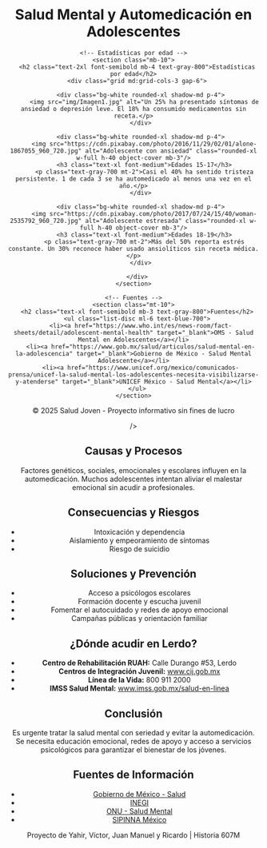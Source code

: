  <!DOCTYPE html>
<html lang="es">
<head>
  <meta charset="UTF-8" />
  <meta name="viewport" content="width=device-width, initial-scale=1.0"/>
  <title>Salud Mental y Automedicación en Adolescentes</title>
  <script src="https://cdn.tailwindcss.com"></script>
</head>
<body class="bg-gray-100 font-sans leading-relaxed tracking-wide">

  <header class="bg-blue-600 text-white p-6 text-center">
    <h1 class="text-3xl font-bold">Salud Mental y Automedicación en Adolescentes</h1>
    
  <main class="p-6 max-w-5xl mx-auto">

    <!-- Estadísticas por edad -->
    <section class="mb-10">
      <h2 class="text-2xl font-semibold mb-4 text-gray-800">Estadísticas por edad</h2>
      <div class="grid md:grid-cols-3 gap-6">

        <div class="bg-white rounded-xl shadow-md p-4">
          <img src="img/Imagen1.jpg" alt="Un 25% ha presentado síntomas de ansiedad o depresión leve. El 18% ha consumido medicamentos sin receta.</p>
        </div>

        <div class="bg-white rounded-xl shadow-md p-4">
          <img src="https://cdn.pixabay.com/photo/2016/11/29/02/01/alone-1867055_960_720.jpg" alt="Adolescente con ansiedad" class="rounded-xl w-full h-40 object-cover mb-3"/>
          <h3 class="text-xl font-medium">Edades 15-17</h3>
          <p class="text-gray-700 mt-2">Casi el 40% ha sentido tristeza persistente. 1 de cada 3 se ha automedicado al menos una vez en el año.</p>
        </div>

        <div class="bg-white rounded-xl shadow-md p-4">
          <img src="https://cdn.pixabay.com/photo/2017/07/24/15/40/woman-2535792_960_720.jpg" alt="Adolescente estresada" class="rounded-xl w-full h-40 object-cover mb-3"/>
          <h3 class="text-xl font-medium">Edades 18-19</h3>
          <p class="text-gray-700 mt-2">Más del 50% reporta estrés constante. Un 30% reconoce haber usado ansiolíticos sin receta médica.</p>
        </div>

      </div>
    </section>

    <!-- Fuentes -->
    <section class="mt-10">
      <h2 class="text-xl font-semibold mb-3 text-gray-800">Fuentes</h2>
      <ul class="list-disc ml-6 text-blue-700">
        <li><a href="https://www.who.int/es/news-room/fact-sheets/detail/adolescent-mental-health" target="_blank">OMS - Salud Mental en Adolescentes</a></li>
        <li><a href="https://www.gob.mx/salud/articulos/salud-mental-en-la-adolescencia" target="_blank">Gobierno de México - Salud Mental Adolescente</a></li>
        <li><a href="https://www.unicef.org/mexico/comunicados-prensa/unicef-la-salud-mental-los-adolescentes-necesita-visibilizarse-y-atenderse" target="_blank">UNICEF México - Salud Mental</a></li>
      </ul>
    </section>

  </main>

  <footer class="bg-blue-700 text-white text-center p-4 mt-10">
    <p>© 2025 Salud Joven - Proyecto informativo sin fines de lucro</p>
  </footer>

</body>
</html>
 />
  </section>

  <section class="section" id="causas">
    <h2>Causas y Procesos</h2>
    <p>Factores genéticos, sociales, emocionales y escolares influyen en la automedicación. Muchos adolescentes intentan aliviar el malestar emocional sin acudir a profesionales.</p>
  </section>

  <section class="section">
    <h2>Consecuencias y Riesgos</h2>
    <ul>
      <li>Intoxicación y dependencia</li>
      <li>Aislamiento y empeoramiento de síntomas</li>
      <li>Riesgo de suicidio</li>
    </ul>
  </section>

  <section class="section" id="soluciones">
    <h2>Soluciones y Prevención</h2>
    <ul>
      <li>Acceso a psicólogos escolares</li>
      <li>Formación docente y escucha juvenil</li>
      <li>Fomentar el autocuidado y redes de apoyo emocional</li>
      <li>Campañas públicas y orientación familiar</li>
    </ul>
  </section>

  <section class="section" id="centros">
    <h2>¿Dónde acudir en Lerdo?</h2>
    <ul>
      <li><strong>Centro de Rehabilitación RUAH:</strong> Calle Durango #53, Lerdo</li>
      <li><strong>Centros de Integración Juvenil:</strong> <a href="https://www.cij.gob.mx" target="_blank">www.cij.gob.mx</a></li>
      <li><strong>Línea de la Vida:</strong> 800 911 2000</li>
      <li><strong>IMSS Salud Mental:</strong> <a href="https://www.imss.gob.mx/salud-en-linea" target="_blank">www.imss.gob.mx/salud-en-linea</a></li>
    </ul>
  </section>

  <section class="section">
    <h2>Conclusión</h2>
    <p>Es urgente tratar la salud mental con seriedad y evitar la automedicación. Se necesita educación emocional, redes de apoyo y acceso a servicios psicológicos para garantizar el bienestar de los jóvenes.</p>
  </section>

  <section class="section" id="fuentes">
    <h2>Fuentes de Información</h2>
    <ul>
      <li><a href="https://www.gob.mx/salud" target="_blank">Gobierno de México - Salud</a></li>
      <li><a href="https://www.inegi.org.mx" target="_blank">INEGI</a></li>
      <li><a href="https://www.un.org/es/mental-health" target="_blank">ONU - Salud Mental</a></li>
      <li><a href="https://www.gob.mx/sipinna" target="_blank">SIPINNA México</a></li>
    </ul>
  </section>
</main>

<footer>
  <p>Proyecto de Yahir, Víctor, Juan Manuel y Ricardo | Historia 607M</p>
</footer>

</body>
</html>


